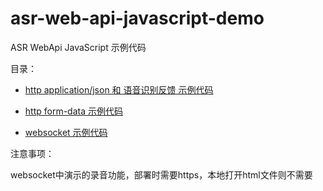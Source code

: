 # asr-web-api-javascript-demo

ASR WebApi JavaScript 示例代码

目录：

- [http application/json 和 语音识别反馈 示例代码](http_application_json.html)
  
- [http form-data 示例代码](http_form_data.html)
  
- [websocket 示例代码](websocket.html)

注意事项：

websocket中演示的录音功能，部署时需要https，本地打开html文件则不需要
